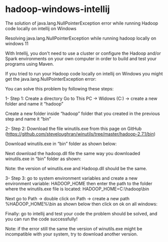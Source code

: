# hadoop-windows-intellij
The solution of java.lang.NullPointerException error while running Hadoop code locally on intellij on Windows

Resolving java.lang.NullPointerException while running hadoop locally on windows 11

With Intellij, you don't need to use a cluster or configure the Hadoop and/or Spark environments on your own computer in order to build and test your programs using Maven.

If you tried to run your Hadoop code locally on intellij on Windows you might get the java.lang.NullPointerException error:
 
 
You can solve this problem by following these steps:

1-	Step 1: Create a directory
Go to This PC -> Widows (C:) -> create a new folder and name it “hadoop”

 

Create a new folder inside “hadoop” folder that you created in the previous step and name it “bin”
 
	
2-	Step 2: Download the file winutils.exe from this page on GitHub (https://github.com/steveloughran/winutils/tree/master/hadoop-2.7.1/bin)

 

Download winutils.exe in “bin” folder as shown below: 

 




 
	
Next download the hadoop.dll file the same way you downloaded winutils.exe in “bin” folder as shown:

 



 

Note: the version of winutils.exe and Hadoop.dll should be the same.


3-	Step 3: go to system environment variables and create a new environment variable: HADOOP_HOME then enter the path to the folder where the winutils.exe file is located:
HADOOP_HOME=C:\hadoop\bin

 




 


 




 


 
Next go to Path -> double click on Path -> create a new path %HADOOP_HOME%\bin as shown below then click on ok on all windows:
 

Finally: go to intellij and test your code the problem should be solved, and you can run the code successfully!
 

Note: if the error still the same the version of winutils.exe might be incompatible with your system, try to download another version.
